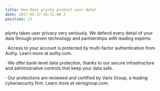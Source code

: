 ```yaml
---
title: How does plynty protect user data?
date: 2017-02-27 16:31:00 Z
position: 13
---
```


plynty takes user privacy very seriously. We defend every detail of your data through proven technology and partnerships with leading experts:

· Access to your account is protected by multi-factor authentication from Authy. Learn more at authy.com.

· We offer bank-level data protection, thanks to our secure infrastructure and administrative controls that keep your data safe.

· Our protections are reviewed and certified by Varis Group, a leading cybersecurity firm. Learn more at verisgroup.com.